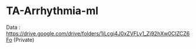 # TA-Arrhythmia-ml

Data : https://drive.google.com/drive/folders/1iLcgi4J0xZVFLy1_Zj92hXw0CIZCZ6Fo (Private)
